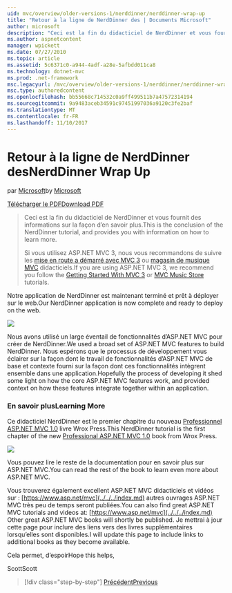 ```yaml
---
uid: mvc/overview/older-versions-1/nerddinner/nerddinner-wrap-up
title: "Retour à la ligne de NerdDinner des | Documents Microsoft"
author: microsoft
description: "Ceci est la fin du didacticiel de NerdDinner et vous fournit des informations sur la façon d’en savoir plus."
ms.author: aspnetcontent
manager: wpickett
ms.date: 07/27/2010
ms.topic: article
ms.assetid: 5c6371c0-a944-4adf-a28e-5afbdd011ca8
ms.technology: dotnet-mvc
ms.prod: .net-framework
msc.legacyurl: /mvc/overview/older-versions-1/nerddinner/nerddinner-wrap-up
msc.type: authoredcontent
ms.openlocfilehash: bb55668c714532c0a9ff499511b7a47572314194
ms.sourcegitcommit: 9a9483aceb34591c97451997036a9120c3fe2baf
ms.translationtype: MT
ms.contentlocale: fr-FR
ms.lasthandoff: 11/10/2017
---
```

<a name="nerddinner-wrap-up"></a><span data-ttu-id="947b9-103">Retour à la ligne de NerdDinner des</span><span class="sxs-lookup"><span data-stu-id="947b9-103">NerdDinner Wrap Up</span></span>
====================
<span data-ttu-id="947b9-104">par [Microsoft](https://github.com/microsoft)</span><span class="sxs-lookup"><span data-stu-id="947b9-104">by [Microsoft](https://github.com/microsoft)</span></span>

[<span data-ttu-id="947b9-105">Télécharger le PDF</span><span class="sxs-lookup"><span data-stu-id="947b9-105">Download PDF</span></span>](http://aspnetmvcbook.s3.amazonaws.com/aspnetmvc-nerdinner_v1.pdf)

> <span data-ttu-id="947b9-106">Ceci est la fin du didacticiel de NerdDinner et vous fournit des informations sur la façon d’en savoir plus.</span><span class="sxs-lookup"><span data-stu-id="947b9-106">This is the conclusion of the NerdDinner tutorial, and provides you with information on how to learn more.</span></span>
> 
> <span data-ttu-id="947b9-107">Si vous utilisez ASP.NET MVC 3, nous vous recommandons de suivre les [mise en route a démarré avec MVC 3](../../older-versions/getting-started-with-aspnet-mvc3/cs/intro-to-aspnet-mvc-3.md) ou [magasin de musique MVC](../../older-versions/mvc-music-store/mvc-music-store-part-1.md) didacticiels.</span><span class="sxs-lookup"><span data-stu-id="947b9-107">If you are using ASP.NET MVC 3, we recommend you follow the [Getting Started With MVC 3](../../older-versions/getting-started-with-aspnet-mvc3/cs/intro-to-aspnet-mvc-3.md) or [MVC Music Store](../../older-versions/mvc-music-store/mvc-music-store-part-1.md) tutorials.</span></span>


<span data-ttu-id="947b9-108">Notre application de NerdDinner est maintenant terminé et prêt à déployer sur le web.</span><span class="sxs-lookup"><span data-stu-id="947b9-108">Our NerdDinner application is now complete and ready to deploy on the web.</span></span>

![](nerddinner-wrap-up/_static/image1.png)

<span data-ttu-id="947b9-109">Nous avons utilisé un large éventail de fonctionnalités d’ASP.NET MVC pour créer de NerdDinner.</span><span class="sxs-lookup"><span data-stu-id="947b9-109">We used a broad set of ASP.NET MVC features to build NerdDinner.</span></span> <span data-ttu-id="947b9-110">Nous espérons que le processus de développement vous éclairer sur la façon dont le travail de fonctionnalités d’ASP.NET MVC de base et contexte fourni sur la façon dont ces fonctionnalités intègrent ensemble dans une application.</span><span class="sxs-lookup"><span data-stu-id="947b9-110">Hopefully the process of developing it shed some light on how the core ASP.NET MVC features work, and provided context on how these features integrate together within an application.</span></span>

### <a name="learning-more"></a><span data-ttu-id="947b9-111">En savoir plus</span><span class="sxs-lookup"><span data-stu-id="947b9-111">Learning More</span></span>

<span data-ttu-id="947b9-112">Ce didacticiel NerdDinner est le premier chapitre du nouveau [Professionnel ASP.NET MVC 1.0](https://www.amazon.com/gp/product/0470384611?ie=UTF8&amp;tag=scoblo04-20&amp;linkCode=xm2&amp;camp=1789&amp;creativeASIN=0470384611) livre Wrox Press.</span><span class="sxs-lookup"><span data-stu-id="947b9-112">This NerdDinner tutorial is the first chapter of the new [Professional ASP.NET MVC 1.0](https://www.amazon.com/gp/product/0470384611?ie=UTF8&amp;tag=scoblo04-20&amp;linkCode=xm2&amp;camp=1789&amp;creativeASIN=0470384611) book from Wrox Press.</span></span>

[![](https://mscblogs.blob.core.windows.net/media/scottgu/Media/bookcover1_6CAECF94.png)](https://www.amazon.com/gp/product/0470384611?ie=UTF8&amp;tag=scoblo04-20&amp;linkCode=xm2&amp;camp=1789&amp;creativeASIN=0470384611)

<span data-ttu-id="947b9-113">Vous pouvez lire le reste de la documentation pour en savoir plus sur ASP.NET MVC.</span><span class="sxs-lookup"><span data-stu-id="947b9-113">You can read the rest of the book to learn even more about ASP.NET MVC.</span></span>

<span data-ttu-id="947b9-114">Vous trouverez également excellent ASP.NET MVC didacticiels et vidéos sur : [https://www.asp.net/mvc](../../../index.md) autres ouvrages ASP.NET MVC très peu de temps seront publiées.</span><span class="sxs-lookup"><span data-stu-id="947b9-114">You can also find great ASP.NET MVC tutorials and videos at: [https://www.asp.net/mvc](../../../index.md) Other great ASP.NET MVC books will shortly be published.</span></span> <span data-ttu-id="947b9-115">Je mettrai à jour cette page pour inclure des liens vers des livres supplémentaires lorsqu’elles sont disponibles.</span><span class="sxs-lookup"><span data-stu-id="947b9-115">I will update this page to include links to additional books as they become available.</span></span>

<span data-ttu-id="947b9-116">Cela permet, d’espoir</span><span class="sxs-lookup"><span data-stu-id="947b9-116">Hope this helps,</span></span>

<span data-ttu-id="947b9-117">Scott</span><span class="sxs-lookup"><span data-stu-id="947b9-117">Scott</span></span>

>[!div class="step-by-step"]
[<span data-ttu-id="947b9-118">Précédent</span><span class="sxs-lookup"><span data-stu-id="947b9-118">Previous</span></span>](enable-automated-unit-testing.md)
